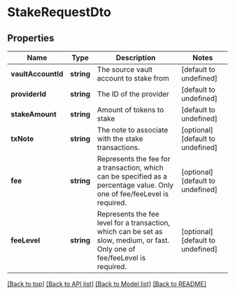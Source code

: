 # StakeRequestDto

## Properties

|Name | Type | Description | Notes|
|------------ | ------------- | ------------- | -------------|
|**vaultAccountId** | **string** | The source vault account to stake from | [default to undefined]|
|**providerId** | **string** | The ID of the provider | [default to undefined]|
|**stakeAmount** | **string** | Amount of tokens to stake | [default to undefined]|
|**txNote** | **string** | The note to associate with the stake transactions. | [optional] [default to undefined]|
|**fee** | **string** | Represents the fee for a transaction, which can be specified as a percentage value. Only one of fee/feeLevel is required. | [optional] [default to undefined]|
|**feeLevel** | **string** | Represents the fee level for a transaction, which can be set as slow, medium, or fast. Only one of fee/feeLevel is required. | [optional] [default to undefined]|




[[Back to top]](#) [[Back to API list]](../../README.md#documentation-for-api-endpoints) [[Back to Model list]](../../README.md#documentation-for-models) [[Back to README]](../../README.md)
